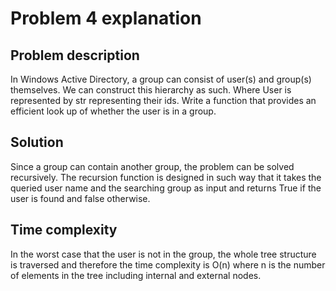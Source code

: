 # Problem 4 explanation
## Problem description
In Windows Active Directory, a group can consist of user(s) and group(s) themselves. We can construct this hierarchy as 
such. Where User is represented by str representing their ids. Write a function that provides an efficient look up of 
whether the user is in a group.

## Solution
Since a group can contain another group, the problem can be solved recursively. The recursion function is designed in 
such way that it takes the queried user name and the searching group as input and returns True if the user is found and 
false otherwise.

## Time complexity
In the worst case that the user is not in the group, the whole tree structure is traversed and therefore the time 
complexity is O(n) where n is the number of elements in the tree including internal and external nodes.